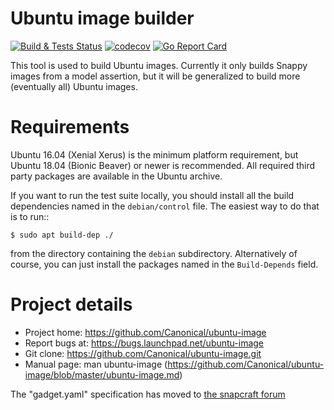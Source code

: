 # Ubuntu image builder

[![Build & Tests Status](https://travis-ci.org/canonical/ubuntu-image.svg?branch=master)](https://travis-ci.org/canonical/ubuntu-image)
[![codecov](https://codecov.io/gh/canonical/ubuntu-image/branch/master/graph/badge.svg)](https://codecov.io/gh/canonical/ubuntu-image)
[![Go Report Card](https://goreportcard.com/badge/github.com/canonical/ubuntu-image)](https://goreportcard.com/report/github.com/canonical/ubuntu-image)


This tool is used to build Ubuntu images.  Currently it only builds Snappy
images from a model assertion, but it will be generalized to build more
(eventually all) Ubuntu images.


# Requirements

Ubuntu 16.04 (Xenial Xerus) is the minimum platform requirement, but Ubuntu
18.04 (Bionic Beaver) or newer is recommended. All required third party packages are available in the
Ubuntu archive.

If you want to run the test suite locally, you should install all the build
dependencies named in the `debian/control` file.  The easiest way to do that
is to run::

    $ sudo apt build-dep ./

from the directory containing the `debian` subdirectory.  Alternatively of
course, you can just install the packages named in the `Build-Depends` field.


# Project details

* Project home: https://github.com/Canonical/ubuntu-image
* Report bugs at: https://bugs.launchpad.net/ubuntu-image
* Git clone: https://github.com/Canonical/ubuntu-image.git
* Manual page: man ubuntu-image
  (https://github.com/Canonical/ubuntu-image/blob/master/ubuntu-image.md)

The "gadget.yaml" specification has moved to [the snapcraft forum](https://forum.snapcraft.io/t/the-gadget-snap)
